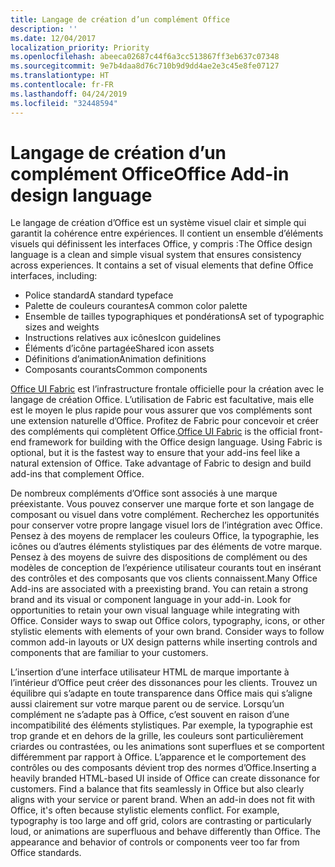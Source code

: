 ```yaml
---
title: Langage de création d’un complément Office
description: ''
ms.date: 12/04/2017
localization_priority: Priority
ms.openlocfilehash: abeeca02687c44f6a3cc513867ff3eb637c07348
ms.sourcegitcommit: 9e7b4daa8d76c710b9d9dd4ae2e3c45e8fe07127
ms.translationtype: HT
ms.contentlocale: fr-FR
ms.lasthandoff: 04/24/2019
ms.locfileid: "32448594"
---
```

# <a name="office-add-in-design-language"></a><span data-ttu-id="ec047-102">Langage de création d’un complément Office</span><span class="sxs-lookup"><span data-stu-id="ec047-102">Office Add-in design language</span></span>

<span data-ttu-id="ec047-p101">Le langage de création d’Office est un système visuel clair et simple qui garantit la cohérence entre expériences. Il contient un ensemble d’éléments visuels qui définissent les interfaces Office, y compris :</span><span class="sxs-lookup"><span data-stu-id="ec047-p101">The Office design language is a clean and simple visual system that ensures consistency across experiences. It contains a set of visual elements that define Office interfaces, including:</span></span>

- <span data-ttu-id="ec047-105">Police standard</span><span class="sxs-lookup"><span data-stu-id="ec047-105">A standard typeface</span></span>
- <span data-ttu-id="ec047-106">Palette de couleurs courantes</span><span class="sxs-lookup"><span data-stu-id="ec047-106">A common color palette</span></span>
- <span data-ttu-id="ec047-107">Ensemble de tailles typographiques et pondérations</span><span class="sxs-lookup"><span data-stu-id="ec047-107">A set of typographic sizes and weights</span></span>
- <span data-ttu-id="ec047-108">Instructions relatives aux icônes</span><span class="sxs-lookup"><span data-stu-id="ec047-108">Icon guidelines</span></span>
- <span data-ttu-id="ec047-109">Éléments d’icône partagée</span><span class="sxs-lookup"><span data-stu-id="ec047-109">Shared icon assets</span></span>
- <span data-ttu-id="ec047-110">Définitions d’animation</span><span class="sxs-lookup"><span data-stu-id="ec047-110">Animation definitions</span></span>
- <span data-ttu-id="ec047-111">Composants courants</span><span class="sxs-lookup"><span data-stu-id="ec047-111">Common components</span></span>

<span data-ttu-id="ec047-p102">[Office UI Fabric](https://developer.microsoft.com/fabric) est l’infrastructure frontale officielle pour la création avec le langage de création Office. L’utilisation de Fabric est facultative, mais elle est le moyen le plus rapide pour vous assurer que vos compléments sont une extension naturelle d’Office. Profitez de Fabric pour concevoir et créer des compléments qui complètent Office.</span><span class="sxs-lookup"><span data-stu-id="ec047-p102">[Office UI Fabric](https://developer.microsoft.com/fabric) is the official front-end framework for building with the Office design language. Using Fabric is optional, but it is the fastest way to ensure that your add-ins feel like a natural extension of Office. Take advantage of Fabric to design and build add-ins that complement Office.</span></span>

<span data-ttu-id="ec047-p103">De nombreux compléments d’Office sont associés à une marque préexistante. Vous pouvez conserver une marque forte et son langage de composant ou visuel dans votre complément. Recherchez les opportunités pour conserver votre propre langage visuel lors de l’intégration avec Office. Pensez à des moyens de remplacer les couleurs Office, la typographie, les icônes ou d’autres éléments stylistiques par des éléments de votre marque. Pensez à des moyens de suivre des dispositions de complément ou des modèles de conception de l’expérience utilisateur courants tout en insérant des contrôles et des composants que vos clients connaissent.</span><span class="sxs-lookup"><span data-stu-id="ec047-p103">Many Office Add-ins are associated with a preexisting brand. You can retain a strong brand and its visual or component language in your add-in. Look for opportunities to retain your own visual language while integrating with Office. Consider ways to swap out Office colors, typography, icons, or other stylistic elements with elements of your own brand. Consider ways to follow common add-in layouts or UX design patterns while inserting controls and components that are familiar to your customers.</span></span>

<span data-ttu-id="ec047-p104">L’insertion d’une interface utilisateur HTML de marque importante à l’intérieur d’Office peut créer des dissonances pour les clients. Trouvez un équilibre qui s’adapte en toute transparence dans Office mais qui s’aligne aussi clairement sur votre marque parent ou de service. Lorsqu’un complément ne s’adapte pas à Office, c’est souvent en raison d’une incompatibilité des éléments stylistiques. Par exemple, la typographie est trop grande et en dehors de la grille, les couleurs sont particulièrement criardes ou contrastées, ou les animations sont superflues et se comportent différemment par rapport à Office. L’apparence et le comportement des contrôles ou des composants dévient trop des normes d’Office.</span><span class="sxs-lookup"><span data-stu-id="ec047-p104">Inserting a heavily branded HTML-based UI inside of Office can create dissonance for customers. Find a balance that fits seamlessly in Office but also clearly aligns with your service or parent brand. When an add-in does not fit with Office, it's often because stylistic elements conflict. For example, typography is too large and off grid, colors are contrasting or particularly loud, or animations are superfluous and behave differently than Office. The appearance and behavior of controls or components veer too far from Office standards.</span></span>
